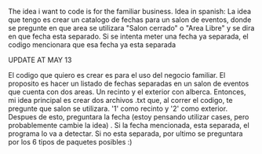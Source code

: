 The idea i want to code is for the familiar business. 
Idea in spanish:
La idea que tengo es crear un catalogo de fechas para un salon de eventos, donde se pregunte en que area se utilizara 
"Salon cerrado" o "Area Libre" y se dira en que fecha esta separado. Si se intenta meter una fecha ya separada, el codigo mencionara que esa fecha ya esta separada

UPDATE AT MAY 13

El codigo que quiero es crear es para el uso del negocio familiar.  El proposito es hacer un listado de fechas separadas en un salon de eventos que cuenta con dos areas. Un recinto y el exterior con alberca. Entonces, mi idea principal es  crear dos archivos .txt que, al correr el codigo, te pregunte que salon se utilizara. '1' como recinto y '2' como exterior. Despues de esto, preguntara la fecha (estoy pensando utilizar cases, pero probablemente cambie la idea) . Si la fecha mencionada, esta separada, el programa lo va a detectar. Si no esta separada, por ultimo se preguntara por los 6 tipos de paquetes posibles :)


